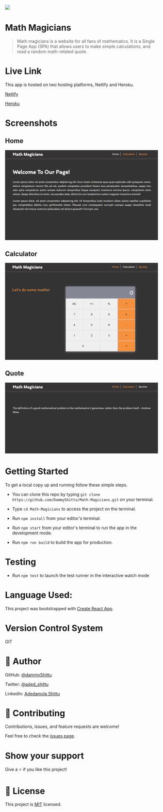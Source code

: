 ![](https://img.shields.io/badge/Microverse-blueviolet)

# Math Magicians
> Math magicians is a website for all fans of mathematics. It is a Single Page App (SPA) that allows users to make simple calculations, and read a random math-related quote.

# Live Link

This app is hosted on two hosting platforms, Netlify and Heroku.

[Netlify](https://maths-magicians.netlify.app/)

[Heroku](https://maths-magicians.herokuapp.com/)

# Screenshots
## Home

![](/src/images/home.png)

## Calculator

![](src/images/calculator.png)

## Quote

![](src/images/quotes.png)

# Getting Started

To get a local copy up and running follow these simple steps.

- You can clone this repo by typing `git clone https://github.com/DammyShittu/Math-Magicians.git` on your terminal.

- Type `cd Math-Magicians` to access the project on the terminal.
  
- Run `npm install` from your editor's terminal.

- Run `npm start` from your editor's terminal to run the app in the development mode.

- Run `npm run build` to build the app for production.
# Testing

- Run `npm test` to launch the test runner in the interactive watch mode

# Language Used:

This project was bootstrapped with [Create React App](https://github.com/facebook/create-react-app).

# Version Control System

GIT

# 👤 Author

GitHub: [@dammyShittu](https://github.com/DammyShittu/)

Twitter: [@aded_shittu](https://twitter.com/aded_shittu/)

LinkedIn: [Adedamola Shittu](linkedin.com/in/adedamola-shittu-3ab465172/)

# 🤝 Contributing

Contributions, issues, and feature requests are welcome!

Feel free to check the [issues page](https://github.com/DammyShittu/Math-Magicians/issues).

# Show your support

Give a ⭐️ if you like this project!

# 📝 License

This project is [MIT](LICENSE) licensed.